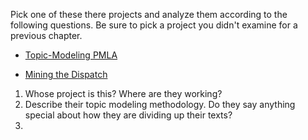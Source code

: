 Pick one of these there projects and analyze them according to the following questions. Be sure to pick a project you didn't examine for a previous chapter.

* [Topic-Modeling PMLA](https://agoldst.github.io/dfr-browser/demo/)

* [Mining the Dispatch](http://dsl.richmond.edu/dispatch/pages/intro)

1. Whose project is this? Where are they working?
2. Describe their topic modeling methodology. Do they say anything special about how they are dividing up their texts?
3. 